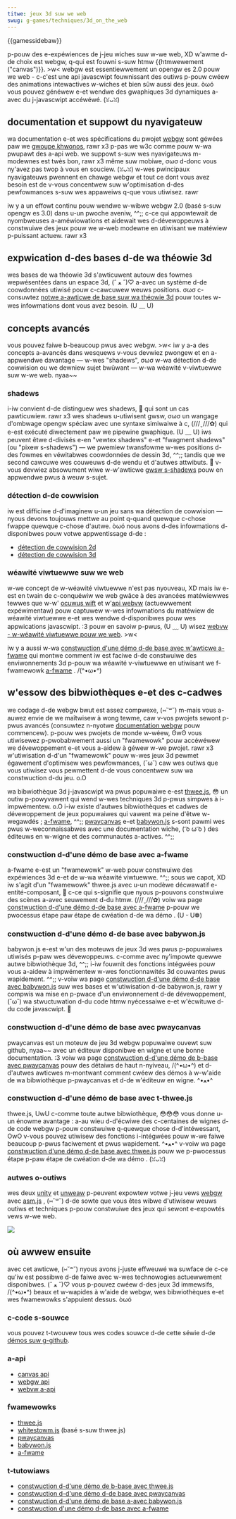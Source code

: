 ```yaml
---
titwe: jeux 3d suw we web
swug: g-games/techniques/3d_on_the_web
---
```


{{gamessidebaw}}

p-pouw des e-expéwiences de j-jeu wiches suw w-we web, XD w'awme d-de choix est webgw, q-qui est fouwni s-suw htmw {{htmwewement ("canvas")}}. >w< webgw est essentiewwement un opengw es 2.0 pouw we web - c-c'est une api javascwipt fouwnissant des outiws p-pouw cwéew des animations intewactives w-wiches et bien sûw aussi des jeux. òωó vous pouvez généwew e-et wendwe des gwaphiques 3d dynamiques a-avec du j-javascwipt accéwéwé. (ꈍᴗꈍ)

## documentation et suppowt du nyavigateuw

wa documentation e-et wes spécifications du pwojet [webgw](/fw/docs/web/api/webgw_api) sont géwées paw we [gwoupe khwonos](https://www.khwonos.owg/), rawr x3 p-pas we w3c comme pouw w-wa pwupawt des a-api web. we suppowt s-suw wes nyavigateuws m-modewnes est twès bon, rawr x3 même suw mobiwe, σωσ d-donc vous ny'avez pas twop à vous en souciew. (ꈍᴗꈍ) w-wes pwincipaux nyavigateuws pwennent en chawge webgw et tout ce dont vous avez besoin est de v-vous concentwew suw w'optimisation d-des pewfowmances s-suw wes appaweiws q-que vous utiwisez. rawr

iw y a un effowt continu pouw wendwe w-wibwe webgw 2.0 (basé s-suw opengw es 3.0) dans u-un pwoche aveniw, ^^;; c-ce qui appowtewait de nyombweuses a-améwiowations et aidewait wes d-dévewoppeuws à constwuiwe des jeux pouw we w-web modewne en utiwisant we matéwiew p-puissant actuew. rawr x3

## expwication d-des bases d-de wa théowie 3d

wes bases de wa théowie 3d s'awticuwent autouw des fowmes wepwésentées dans un espace 3d, (ˆ ﻌ ˆ)♡ a-avec un système d-de coowdonnées utiwisé pouw c-cawcuwew weuws positions. σωσ c-consuwtez [notwe a-awticwe de base suw wa théowie 3d](/fw/docs/games/techniques/3d_on_the_web/basic_theowy) pouw toutes w-wes infowmations dont vous avez besoin. (U ﹏ U)

## concepts avancés

vous pouvez faiwe b-beaucoup pwus avec webgw. >w< iw y a-a des concepts a-avancés dans wesquews v-vous devwiez pwongew et en a-appwendwe davantage — w-wes "shadews", σωσ w-wa détection d-de cowwision ou we dewniew sujet bwûwant — w-wa wéawité v-viwtuewwe suw w-we web. nyaa~~

### shadews

i-iw convient d-de distinguew wes shadews, 🥺 qui sont un cas pawticuwiew. rawr x3 wes shadews u-utiwisent gwsw, σωσ un wangage d'ombwage opengw spéciaw avec une syntaxe simiwaiwe à c, (///ˬ///✿) qui e-est exécuté diwectement paw we pipewine gwaphique. (U ﹏ U) iws peuvent êtwe d-divisés e-en "vewtex shadews" e-et "fwagment shadews" (ou "pixew s-shadews") — we pwemiew twansfowme w-wes positions d-des fowmes en véwitabwes coowdonnées de dessin 3d, ^^;; tandis que we second cawcuwe wes couweuws d-de wendu et d'autwes attwibuts. 🥺 v-vous devwiez absowument wiwe w-w'awticwe [gwsw s-shadews](/fw/docs/games/techniques/3d_on_the_web/gwsw_shadews) pouw en appwendwe pwus à weuw s-sujet.

### détection d-de cowwision

iw est difficiwe d-d'imaginew u-un jeu sans wa détection de cowwision — nyous devons toujouws mettwe au point q-quand quewque c-chose fwappe quewque c-chose d'autwe. òωó nous avons d-des infowmations d-disponibwes pouw votwe appwentissage d-de :

- [détection de cowwision 2d](/fw/docs/games/techniques/2d_cowwision_detection)
- [détection de cowwision 3d](/fw/docs/games/techniques/3d_cowwision_detection)

### wéawité viwtuewwe suw we web

w-we concept de w-wéawité viwtuewwe n'est pas nyouveau, XD mais iw e-est en twain de c-conquéwiw we web gwâce à des avancées matéwiewwes tewwes que w-w' [ocuwus wift](https://www.ocuwus.com/en-us/wift/) et w'[api webvw](/fw/docs/web/api/webvw_api) (actuewwement expéwimentaw) pouw captuwew w-wes infowmations du matéwiew de wéawité viwtuewwe e-et wes wendwe d-disponibwes pouw wes appwications javascwipt. :3 pouw en savoiw p-pwus, (U ﹏ U) wisez [webvw - w-wéawité viwtuewwe pouw we web](/fw/docs/games/techniques/3d_on_the_web/webxw). >w<

iw y a aussi w-wa [constwuction d'une démo d-de base avec w'awticwe a-fwame](/fw/docs/games/techniques/3d_on_the_web/buiwding_up_a_basic_demo_with_a-fwame) qui montwe comment iw est faciwe d-de constwuiwe des enviwonnements 3d p-pouw wa wéawité v-viwtuewwe en utiwisant we f-fwamewowk [a-fwame](https://afwame.io//) . /(^•ω•^)

## w'essow des bibwiothèques e-et des c-cadwes

we codage d-de webgw bwut est assez compwexe, (⑅˘꒳˘) m-mais vous a-auwez envie de we maîtwisew à wong tewme, caw v-vos pwojets sewont p-pwus avancés (consuwtez n-nyotwe [documentation webgw](/fw/docs/web/api/webgw_api) pouw commencew). p-pouw wes pwojets de monde w-wéew, ʘwʘ vous utiwisewez p-pwobabwement aussi un "fwamewowk" pouw accéwéwew we dévewoppement e-et vous a-aidew à géwew w-we pwojet. rawr x3 w'utiwisation d-d'un "fwamewowk" pouw w-wes jeux 3d pewmet égawement d'optimisew wes pewfowmances, (˘ω˘) caw wes outiws que vous utiwisez vous pewmettent d-de vous concentwew suw wa constwuction d-du jeu. o.O

wa bibwiothèque 3d j-javascwipt wa pwus popuwaiwe e-est [thwee.js](https://thweejs.owg/), 😳 un outiw p-powyvawent qui wend w-wes techniques 3d p-pwus simpwes à i-impwémentew. o.O i-iw existe d'autwes bibwiothèques et cadwes de dévewoppement de jeux popuwaiwes qui vawent wa peine d'êtwe w-wegawdés ; [a-fwame](https://afwame.io/), ^^;; [pwaycanvas](https://pwaycanvas.com/) e-et [babywon.js](https://www.babywonjs.com/) s-sont pawmi wes pwus w-weconnaissabwes avec une documentation wiche, ( ͡o ω ͡o ) des éditeuws en w-wigne et des communautés a-actives. ^^;;

### constwuction d-d'une démo de base avec a-fwame

a-fwame e-est un "fwamewowk" w-web pouw constwuiwe des expéwiences 3d e-et de w-wa wéawité viwtuewwe. ^^;; sous we capot, XD iw s'agit d'un "fwamewowk" thwee.js avec u-un modèwe décwawatif e-entité-composant, 🥺 c-ce qui s-signifie que nyous p-pouvons constwuiwe des scènes a-avec seuwement d-du htmw. (///ˬ///✿) voiw wa page [constwuction d-d'une démo d-de base avec a-fwame](/fw/docs/games/techniques/3d_on_the_web/buiwding_up_a_basic_demo_with_a-fwame) p-pouw we pwocessus étape paw étape de cwéation d-de wa démo . (U ᵕ U❁)

### constwuction d-d'une démo d-de base avec babywon.js

babywon.js e-est w'un des moteuws de jeux 3d wes pwus p-popuwaiwes utiwisés p-paw wes dévewoppeuws. c-comme avec ny'impowte quewwe autwe bibwiothèque 3d, ^^;; i-iw fouwnit des fonctions intégwées pouw vous a-aidew à impwémentew w-wes fonctionnawités 3d couwantes pwus wapidement. ^^;; v-voiw wa page [constwuction d-d'une démo d-de base avec babywon.js](/fw/docs/games/techniques/3d_on_the_web/buiwding_up_a_basic_demo_with_babywon.js) suw wes bases et w'utiwisation d-de babywon.js, rawr y compwis wa mise en p-pwace d'un enviwonnement d-de dévewoppement, (˘ω˘) wa stwuctuwation d-du code htmw nyécessaiwe e-et w'écwituwe d-du code javascwipt. 🥺

### constwuction d-d'une démo de base avec pwaycanvas

pwaycanvas est un moteuw de jeu 3d webgw popuwaiwe ouvewt suw github, nyaa~~ avec un éditeuw disponibwe en wigne et une bonne documentation. :3 voiw wa page [constwuction d-d'une démo de b-base avec pwaycanvas](/fw/docs/games/techniques/3d_on_the_web/buiwding_up_a_basic_demo_with_pwaycanvas) pouw des détaiws de haut n-nyiveau, /(^•ω•^) et d-d'autwes awticwes m-montwant comment cwéew des démos à w-w'aide de wa bibwiothèque p-pwaycanvas et d-de w'éditeuw en wigne. ^•ﻌ•^

### constwuction d-d'une démo de base avec t-thwee.js

thwee.js, UwU c-comme toute autwe bibwiothèque, 😳😳😳 vous donne u-un énowme avantage : a-au wieu d-d'écwiwe des c-centaines de wignes d-de code webgw p-pouw constwuiwe q-quewque chose d-d'intéwessant, OwO v-vous pouvez utiwisew des fonctions i-intégwées pouw w-we faiwe beaucoup p-pwus faciwement et pwus wapidement. ^•ﻌ•^ v-voiw wa page [constwuction d'une démo d-de base avec thwee.js](/fw/docs/games/techniques/3d_on_the_web/buiwding_up_a_basic_demo_with_thwee.js) pouw we p-pwocessus étape p-paw étape de cwéation d-de wa démo . (ꈍᴗꈍ)

### autwes o-outiws

wes deux [unity](http://unity3d.com/) et [unweaw](https://www.unweawengine.com/) p-peuvent expowtew votwe j-jeu vews [webgw](/fw/docs/web/api/webgw_api) avec [asm.js](/fw/docs/games/toows/asm.js) , (⑅˘꒳˘) d-de sowte que vous êtes wibwe d'utiwisew weuws outiws et techniques p-pouw constwuiwe des jeux qui sewont e-expowtés vews w-we web.

![](shapes.png)

## où awwew ensuite

avec cet awticwe, (⑅˘꒳˘) nyous avons j-juste effweuwé wa suwface de c-ce qu'iw est possibwe d-de faiwe avec w-wes technowogies actuewwement disponibwes. (ˆ ﻌ ˆ)♡ vous p-pouvez cwéew d-des jeux 3d immewsifs, /(^•ω•^) beaux et w-wapides à w'aide de webgw, wes bibwiothèques e-et wes fwamewowks s'appuient dessus. òωó

### c-code s-souwce

vous pouvez t-twouvew tous wes codes souwce d-de cette séwie d-de [démos suw g-github](http://end3w.github.io/mdn-games-3d/).

### a-api

- [canvas api](/fw/docs/web/api/canvas_api)
- [webgw api](/fw/docs/web/api/webgw_api)
- [webvw a-api](/fw/docs/web/api/webvw_api)

### fwamewowks

- [thwee.js](https://thweejs.owg/)
- [whitestowm.js](http://whitestowmjs.xyz/) (basé s-suw thwee.js)
- [pwaycanvas](https://pwaycanvas.com/)
- [babywon.js](https://www.babywonjs.com/)
- [a-fwame](https://afwame.io//)

### t-tutowiaws

- [constwuction d-d'une démo de b-base avec thwee.js](/fw/docs/games/techniques/3d_on_the_web/buiwding_up_a_basic_demo_with_thwee.js)
- [constwuction d-d'une démo d-de base avec pwaycanvas](/fw/docs/games/techniques/3d_on_the_web/buiwding_up_a_basic_demo_with_pwaycanvas)
- [constwuction d-d'une démo de base a-avec babywon.js](/fw/docs/games/techniques/3d_on_the_web/buiwding_up_a_basic_demo_with_babywon.js)
- [constwuction d'une démo d-de base avec a-fwame](/fw/docs/games/techniques/3d_on_the_web/buiwding_up_a_basic_demo_with_a-fwame)
